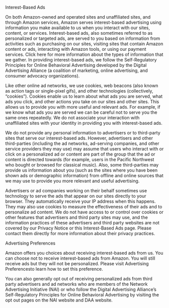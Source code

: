 Interest-Based Ads

On both Amazon-owned and operated sites and unaffiliated sites, and through Amazon services, Amazon serves interest-based advertising using information you make available to us when you interact with our sites, content, or services. Interest-based ads, also sometimes referred to as personalized or targeted ads, are served to you based on information from activities such as purchasing on our sites, visiting sites that contain Amazon content or ads, interacting with Amazon tools, or using our payment services. Click here for more information about the types of information that we gather. In providing interest-based ads, we follow the Self-Regulatory Principles for Online Behavioral Advertising developed by the Digital Advertising Alliance (a coalition of marketing, online advertising, and consumer advocacy organizations).

Like other online ad networks, we use cookies, web beacons (also known as action tags or single-pixel gifs), and other technologies (collectively, “cookies”). Cookies enable us to learn about what ads you are served, what ads you click, and other actions you take on our sites and other sites. This allows us to provide you with more useful and relevant ads. For example, if we know what ads you are served we can be careful not to serve you the same ones repeatedly. We do not associate your interaction with unaffiliated sites with your identity in providing you with interest-based ads.

We do not provide any personal information to advertisers or to third-party sites that serve our interest-based ads. However, advertisers and other third-parties (including the ad networks, ad-serving companies, and other service providers they may use) may assume that users who interact with or click on a personalized ad or content are part of the group that the ad or content is directed towards (for example, users in the Pacific Northwest who bought or browsed for classical music). Also, some third-parties may provide us information about you (such as the sites where you have been shown ads or demographic information) from offline and online sources that we may use to provide you more relevant and useful advertising.

Advertisers or ad companies working on their behalf sometimes use technology to serve the ads that appear on our sites directly to your browser. They automatically receive your IP address when this happens. They may also use cookies to measure the effectiveness of their ads and to personalize ad content. We do not have access to or control over cookies or other features that advertisers and third party sites may use, and the information practices of these advertisers and third party websites are not covered by our Privacy Notice or this Interest-Based Ads page. Please contact them directly for more information about their privacy practices.

Advertising Preferences

Amazon offers you choices about receiving interest-based ads from us. You can choose not to receive interest-based ads from Amazon. You will still receive ads but they will not be personalized. Please visit Advertising Preferencesto learn how to set this preference.

You can also generally opt out of receiving personalized ads from third party advertisers and ad networks who are members of the Network Advertising Initiative (NAI) or who follow the Digital Advertising Alliance’s Self-Regulatory Principles for Online Behavioral Advertising by visiting the opt out pages on the NAI website and DAA website.